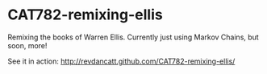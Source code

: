 CAT782-remixing-ellis
=====================

Remixing the books of Warren Ellis. Currently just using Markov Chains, but soon, more!

See it in action: http://revdancatt.github.com/CAT782-remixing-ellis/